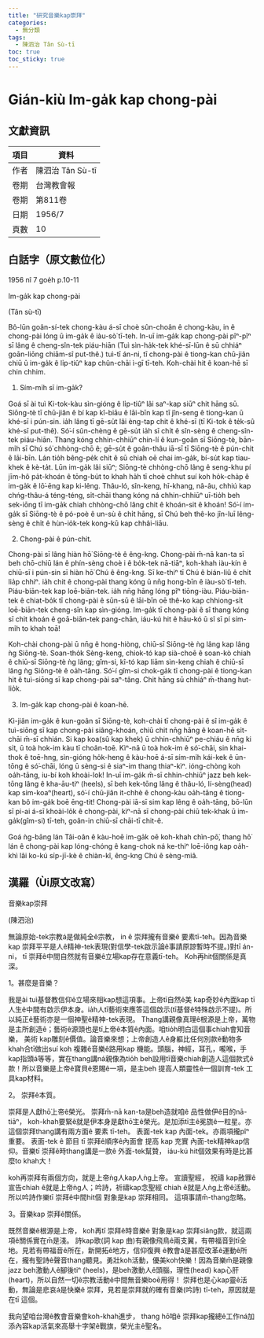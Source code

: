 ```yaml
---
title: "研究音樂kap崇拜"
categories:
  - 無分類
tags:
  - 陳泗治 Tân Sù-tī
toc: true
toc_sticky: true
---
```


# Gián-kiù Im-ga̍k kap chong-pài

## 文獻資訊

| 項目 | 資料 |
|---|---|
| 作者 | 陳泗治 Tân Sù-tī |
| 卷期 | 台灣教會報 |
| 卷期 | 第811卷 |
| 日期 | 1956/7 |
| 頁數 | 10 |

## 白話字（原文數位化）

1956 nî 7 goe̍h p.10-11

Im-ga̍k kap chong-pài

(Tân sù-tī)

Bô-lūn goân-sí-tek chong-kàu á-sī choè sûn-choân ê chong-kàu, in ê chong-pài lóng ū im-ga̍k ê iàu-sò͘ tī-teh. In-uī im-ga̍k kap chong-pài pîⁿ-pîⁿ sī lâng ê cheng-sîn-tek piáu-hiān (Tuì sìn-ha̍k-tek khé-sī-lūn ê sū chhiáⁿ goān-liōng chiām-sî put-thê.) tuì-tī án-ni, tī chong-pài ê tiong-kan chū-jiân chiū ū im-ga̍k ê li̍p-tiûⁿ kap chûn-chāi ì-gī tī-teh. Koh-chài hit ê koan-hē sī chin chhim.

1. Sím-mi̍h sī im-ga̍k?

Goá sī ài tuì Ki-tok-kàu sìn-gióng ê li̍p-tiûⁿ lâi saⁿ-kap siūⁿ chit hāng sū. Siōng-tè tī chū-jiân ê bí kap kî-biāu ê lāi-bīn kap tī jîn-seng ê tiong-kan ū khé-sī i pún-sin. ia̍h lâng tī gē-su̍t lâi èng-tap chit ê khé-sī (tī Ki-tok ê te̍k-sû khé-sī put-thê). Só͘-í sûn-chèng ê gē-su̍t ia̍h sī chi̍t ê sîn-sèng ê cheng-sîn-tek piáu-hiān. Thang kóng chhin-chhiūⁿ chin-lí ê kun-goân sī Siōng-tè, bān-mi̍h sī Chú só͘ chhòng-chō ê; gē-su̍t ê goân-thâu iā-sī tī Siōng-tè ê pún-chit ê lāi-bīn. Lán tio̍h bêng-pe̍k chit ê sū chiah oē chai im-ga̍k, bí-su̍t kap tiau-khek ê kè-ta̍t. Lūn im-ga̍k lâi siūⁿ; Siōng-tè chhòng-chō lâng ê seng-khu pí jīm-hô pa̍t-khoán ê tōng-bu̍t to khah ha̍h tī choè chhut suí koh ho̍k-cha̍p ê im-ga̍k ê lō͘-ēng kap ki-lêng. Thâu-ló, sîn-keng, hī-khang, nâ-âu, chhiú kap chńg-thâu-á téng-téng, si̍t-chāi thang kóng ná chhin-chhiūⁿ uī-tio̍h beh sek-iōng tī im-ga̍k chiah chhòng-chō lâng chit ê khoán-sit ê khoán! Só͘-í im-ga̍k sī Siōng-tè ê pó-poè ê un-sù ê chi̍t hāng, sī Chú beh thê-ko jîn-luī lêng-sèng ê chi̍t ê hùn-io̍k-tek kong-kū kap chhâi-liāu.

2. Chong-pài ê pún-chit.

Chong-pài sī lâng hiàn hō͘ Siōng-tè ê êng-kng. Chong-pài m̄-nā kan-ta sī beh chō-chiū lán ê phín-sèng choè i ê bo̍k-tek nā-tiāⁿ, koh-khah iàu-kín ê chiū-sī i pún-sin sī hiàn hō͘ Chú ê êng-kng. Sī ke-thiⁿ tī Chú ê bián-liû ê chi̍t lia̍p chhiⁿ. ia̍h chit ê chong-pài thang kóng ū nn̄g hong-bīn ê iàu-sò͘ tī-teh. Piáu-biān-tek kap loē-biān-tek. ia̍h nn̄g hāng lóng pîⁿ tiōng-iàu. Piáu-biān-tek ê chiat-bo̍k tī chong-pài ê sūn-sū ê lāi-bīn oē thê-ko kap chhiong-si̍t loē-biān-tek cheng-sîn kap sìn-gióng. Im-ga̍k tī chong-pài ê sî thang kóng sī chi̍t khoán ê goā-biān-tek pang-chān, iáu-kú hit ê hāu-kó ū sî sī pí sím-mi̍h to khah toā!

Koh-chài chong-pài ū nn̄g ê hong-hiòng, chiū-sī Siōng-tè ǹg lâng kap lâng ǹg Siōng-tè. Soan-tho̍k Sèng-keng, chiok-tó kap sià-choē ê soan-kò chiah ê chiū-sī Siōng-tè ǹg lâng; gîm-si, kî-tó kap liām sìn-keng chiah ê chiū-sī lâng ǹg Siōng-tè ê oa̍h-tāng. Só͘-í gîm-si chok-ga̍k tī chong-pài ê tiong-kan hit ê tuì-siōng sī kap chong-pài saⁿ-tâng. Chit hāng sū chhiáⁿ m̄-thang hut-lio̍k.

3. Im-ga̍k kap chong-pài ê koan-hē.

Kì-jiân im-ga̍k ê kun-goân sī Siōng-tè, koh-chài tī chong-pài ê sî im-ga̍k ê tuì-siōng sī kap chong-pài siâng-khoán, chiū chit nn̄g hāng ê koan-hē si̍t-chāi m̄-sī chhián. Si kap koa(sû kap khek) ū chhin-chhiūⁿ pe-chiáu ê nn̄g ki si̍t, ū toà hok-im kàu tī choân-toē. Kìⁿ-nā ū toà hok-im ê só͘-chāi, sin khai-thok ê toē-hng, sìn-gióng ho̍k-heng ê kàu-hoē á-sī sím-mi̍h kái-kek ê ūn-tōng ê só͘-chāi, lóng ū sèng-si ê siaⁿ-im thang thiaⁿ-kìⁿ. ióng-chòng koh oa̍h-tāng, iu-bí koh khoài-lok! In-uī im-ga̍k m̄-sī chhin-chhiūⁿ jazz beh kek-tōng lâng ê kha-āu-tiⁿ (heels), sī beh kek-tōng lâng ê thâu-ló, lí-sèng(head) kap sim-koaⁿ(heart), só͘-í chū-jiân it-chhè ê chong-kàu oa̍h-tāng ê tiong-kan bô im-ga̍k boē ēng-tit! Chong-pài iā-sī sim kap lêng ê oa̍h-tāng, bō-lūn sī pi-ai á-sī khoài-lo̍k ê chong-pài, kìⁿ-nā sī chong-pài chiū tek-khak ū im-ga̍k(gîm-si) tī-teh, goân-in chiū-sī chāi-tī chit-ê.

Goá ǹg-bāng lán Tâi-oân ê kàu-hoē im-ga̍k oē koh-khah chìn-pō͘, thang hō͘ lán ê chong-pài kap lóng-chóng ê kang-chok ná ke-thiⁿ loē-iông kap oa̍h-khì lâi ko-kú si̍p-jī-kè ê chiàn-kî, êng-kng Chú ê sèng-miâ.

## 漢羅（Ùi原文改寫）

音樂kap崇拜

(陳泗治)

無論原始-tek宗教á是做純全ê宗教， in ê 崇拜攏有音樂ê 要素tī-teh。因為音樂kap 崇拜平平是人ê精神-tek表現(對信學-tek啟示論ê事請原諒暫時不提。)對tī án-ni， tī 崇拜ê中間自然就有音樂ê立場kap存在意義tī-teh。 Koh再hit個關係是真深。

1。甚麼是音樂？

我是ài tuì基督教信仰ê立場來相kap想這項事。上帝tī自然ê美 kap奇妙ê內面kap tī人生ê中間有啟示伊本身。ia̍h人tī藝術來應答這個啟示(tī基督ê特殊啟示不提)。所以純正ê藝術亦是一個神聖ê精神-tek表現。 Thang講親像真理ê根源是上帝，萬物是主所創造ê；藝術ê源頭也是tī上帝ê本質ê內面。咱tio̍h明白這個事chiah會知音樂， 美術 kap雕刻ê價值。論音樂來想；上帝創造人ê身軀比任何別款ê動物多 khah合tī做出suí koh 複雜ê音樂ê路用kap 機能。頭腦，神經，耳孔，嚨喉，手kap指頭á等等，實在thang講ná親像為tio̍h beh設用tī音樂chiah創造人這個款式ê款！所以音樂是上帝ê寶貝ê恩賜ê一項，是主beh 提高人類靈性ê一個訓育-tek 工具kap材料。

2。 崇拜ê本質。

崇拜是人獻hō͘上帝ê榮光。 崇拜m̄-nā kan-ta是beh造就咱ê 品性做伊ê目的nā-tiāⁿ， koh-khah要緊ê就是伊本身是獻hō͘主ê榮光。是加添tī主ê冕旒ê一粒星。亦這個崇拜thang講有兩方面ê 要素 tī-teh。 表面-tek kap 內面-tek。亦兩項攏pîⁿ重要。 表面-tek ê 節目 tī 崇拜ê順序ê內面會 提高 kap 充實 內面-tek精神kap信仰。音樂tī 崇拜ê時thang講是一款ê 外面-tek幫贊， iáu-kú hit個效果有時是比甚麼to khah大！

koh再崇拜有兩個方向，就是上帝ǹg人kap人ǹg上帝。 宣讀聖經， 祝禱 kap赦罪ê宣告chiah ê就是上帝ǹg人；吟詩，祈禱kap念聖經 chiah ê就是人ǹg上帝ê活動。所以吟詩作樂tī 崇拜ê中間hit個 對象是kap 崇拜相同。 這項事請m̄-thang忽略。

3。音樂kap 崇拜ê關係。

既然音樂ê根源是上帝， koh再tī 崇拜ê時音樂ê 對象是kap 崇拜siâng款，就這兩項ê關係實在m̄是淺。 詩kap歌(詞 kap 曲)有親像飛鳥ê兩支翼，有帶福音到tī全地。見若有帶福音ê所在，新開拓ê地方，信仰復興 ê教會á是甚麼改革ê運動ê所在，攏有聖詩ê聲音thang聽見。勇壯koh活動，優美koh快樂！因為音樂m̄是親像jazz beh激動人ê腳後tiⁿ (heels)，是beh激動人ê頭腦，理性(head) kap心肝(heart)，所以自然一切ê宗教活動ê中間無音樂boē用得！ 崇拜也是心kap靈ê活動，無論是悲哀á是快樂ê 崇拜，見若是崇拜就的確有音樂(吟詩) tī-teh，原因就是在tī 這個。

我向望咱台灣ê教會音樂會koh-khah進步， thang hō͘咱ê 崇拜kap攏總ê工作ná加添內容kap活氣來高舉十字架ê戰旗，榮光主ê聖名。
